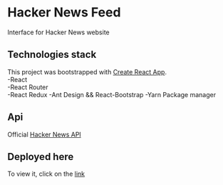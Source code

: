 # Hacker News Feed
Interface for Hacker News website  

## Technologies stack
This project was bootstrapped with [Create React App](https://github.com/facebook/create-react-app).  
-React  
-React Router  
-React Redux
-Ant Design && React-Bootstrap
-Yarn Package manager  

## Api
Official [Hacker News API](https://github.com/HackerNews/API)  

## Deployed here
To view it, click on the [link](https://muhammad-21.github.io/hacker-news/)